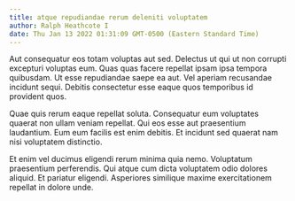 ```yaml
---
title: atque repudiandae rerum deleniti voluptatem
author: Ralph Heathcote I
date: Thu Jan 13 2022 01:31:09 GMT-0500 (Eastern Standard Time)
---
```

Aut consequatur eos totam voluptas aut sed. Delectus ut qui ut non corrupti excepturi voluptas eum. Quas quas facere repellat ipsam ipsa tempora quibusdam. Ut esse repudiandae saepe ea aut. Vel aperiam recusandae incidunt sequi. Debitis consectetur esse eaque quos temporibus id provident quos.

 Quae quis rerum eaque repellat soluta. Consequatur eum voluptates quaerat non ullam veniam repellat. Qui eos esse aut praesentium laudantium. Eum eum facilis est enim debitis. Et incidunt sed quaerat nam nisi voluptatem distinctio.

 Et enim vel ducimus eligendi rerum minima quia nemo. Voluptatum praesentium perferendis. Qui atque cum dicta voluptatem odio dolores aliquid. Et pariatur eligendi. Asperiores similique maxime exercitationem repellat in dolore unde.